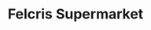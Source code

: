 ---
title: "Felcris Supermarket"
url: /davao-city/felcris-supermarket-macarthur-highway/
shop: supermarket
---